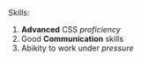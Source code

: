 Skills:
1. **Advanced** CSS _proficiency_
2. Good __Communication__ skills 
3. Abikity to work under *pressure*
